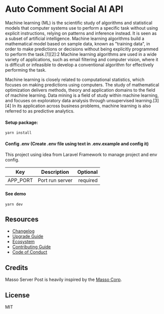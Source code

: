# Auto Comment Social AI API

Machine learning (ML) is the scientific study of algorithms and statistical models that computer systems use to perform a specific task without using explicit instructions, relying on patterns and inference instead. It is seen as a subset of artificial intelligence. Machine learning algorithms build a mathematical model based on sample data, known as "training data", in order to make predictions or decisions without being explicitly programmed to perform the task.[1][2]:2 Machine learning algorithms are used in a wide variety of applications, such as email filtering and computer vision, where it is difficult or infeasible to develop a conventional algorithm for effectively performing the task.

Machine learning is closely related to computational statistics, which focuses on making predictions using computers. The study of mathematical optimization delivers methods, theory and application domains to the field of machine learning. Data mining is a field of study within machine learning, and focuses on exploratory data analysis through unsupervised learning.[3][4] In its application across business problems, machine learning is also referred to as predictive analytics.

#### Setup package:
```
yarn install
```
#### Config .env (Create .env file using text in .env.example and config it)
This project using idea from Laravel Framework to manage project and env config.

| **Key**        | **Description**           | **Optional**  |
| ------------- |:-------------:| -----:|
| APP_PORT | Port run server      |    required |

#### See demo
```
yarn dev
```

## Resources

* [Changelog](https://github.com/RHPTeam/comment_ai_api/blob/master/CHANGELOG.md)
* [Upgrade Guide](https://www.facebook.com/trantoan.960)
* [Ecosystem](https://www.facebook.com/trantoan.960)
* [Contributing Guide](https://www.facebook.com/trantoan.960)
* [Code of Conduct](https://www.facebook.com/trantoan.960)

## Credits

Masso Server Post is heavily inspired by the [Masso Corp](https://www.facebook.com/masso).
## License

MIT
